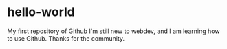 # hello-world
My first repository of Github
I'm still new to webdev, and I am learning how to use Github. Thanks for the community.

